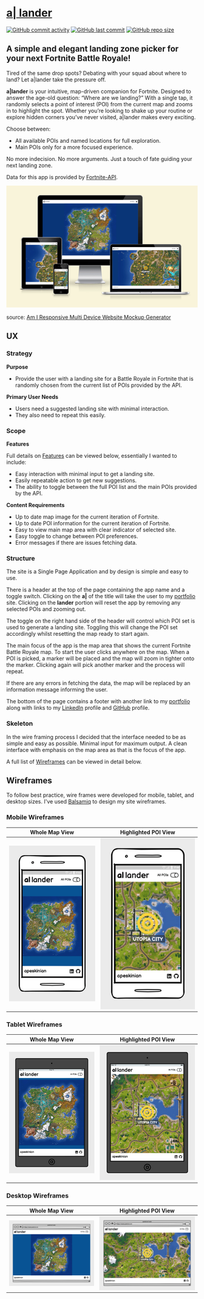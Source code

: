 # [a| lander](https://lander.apeskinian.com)

[![GitHub commit activity](https://img.shields.io/github/commit-activity/t/apeskinian/project_lander)](https://www.github.com/apeskinian/project_lander/commits/main)
[![GitHub last commit](https://img.shields.io/github/last-commit/apeskinian/project_lander)](https://www.github.com/apeskinian/project_lander/commits/main)
[![GitHub repo size](https://img.shields.io/github/repo-size/apeskinian/project_lander)](https://www.github.com/apeskinian/project_lander)

## A simple and elegant landing zone picker for your next Fortnite Battle Royale!

Tired of the same drop spots? Debating with your squad about where to land? Let a|lander take the pressure off.

**a|lander** is your intuitive, map-driven companion for Fortnite. Designed to answer the age-old question: “Where are we landing?” With a single tap, it randomly selects a point of interest (POI) from the current map and zooms in to highlight the spot. Whether you’re looking to shake up your routine or explore hidden corners you’ve never visited, a|lander makes every exciting.

Choose between:

-  All available POIs and named locations for full exploration.
-  Main POIs only for a more focused experience.

No more indecision. No more arguments. Just a touch of fate guiding your next landing zone.

Data for this app is provided by [Fortnite-API](https://fortnite-api.com/).

![screenshot](documentation/lander-mockup.png)

source: [Am I Responsive Multi Device Website Mockup Generator](https://ui.dev/amiresponsive?url=https://lander.apeskinian.com/)

## UX

### Strategy

**Purpose**
- Provide the user with a landing site for a Battle Royale in Fortnite that is randomly chosen from the current list of POIs provided by the API.

**Primary User Needs**
- Users need a suggested landing site with minimal interaction.
- They also need to repeat this easily.

### Scope

**Features**

Full details on [Features](#features) can be viewed below, essentially I wanted to include:
- Easy interaction with minimal input to get a landing site.
- Easily repeatable action to get new suggestions.
- The ability to toggle between the full POI list and the main POIs provided by the API.

**Content Requirements**

- Up to date map image for the current iteration of Fortnite.
- Up to date POI information for the current iteration of Fortnite.
- Easy to view main map area with clear indicator of selected site.
- Easy toggle to change between POI preferences.
- Error messages if there are issues fetching data.

### Structure

The site is a Single Page Application and by design is simple and easy to use.

There is a header at the top of the page containing the app name and a toggle switch. Clicking on the **a|** of the title will take the user to my [portfolio](https://www.apeskinian.com) site. Clicking on the **lander** portion will reset the app by removing any selected POIs and zooming out.

The toggle on the right hand side of the header will control which POI set is used to generate a landing site. Toggling this will change the POI set accordingly whilst resetting the map ready to start again.

The main focus of the app is the map area that shows the current Fortnite Battle Royale map. To start the user clicks anywhere on the map. When a POI is picked, a marker will be placed and the map will zoom in tighter onto the marker. Clicking again will pick another marker and the process will repeat.

If there are any errors in fetching the data, the map will be replaced by an information message informing the user.

The bottom of the page contains a footer with another link to my [portfolio](https://www.apeskinian.com) along with links to my [LinkedIn](https://www.linkedin.com/in/apeskinian/) profile and [GitHub](https://github.com/apeskinian) profile.

### Skeleton

In the wire framing process I decided that the interface needed to be as simple and easy as possible. Minimal input for maximum output. A clean interface with emphasis on the map area as that is the focus of the app.

A full list of [Wireframes](#wireframes) can be viewed in detail below.

## Wireframes

To follow best practice, wire frames were developed for mobile, tablet, and desktop sizes.
I've used [Balsamiq](https://balsamiq.com/wireframes) to design my site wireframes.

### Mobile Wireframes
| Whole Map View | Highlighted POI View |
| --- | --- |
| ![wireframe](documentation/wireframes/phone.png "whole map") | ![wireframe](documentation/wireframes/phone_zoomed.png "poi highlighted") |

### Tablet Wireframes
| Whole Map View | Highlighted POI View |
| --- | --- |
| ![wireframe](documentation/wireframes/tablet.png "whole map") | ![wireframe](documentation/wireframes/tablet_zoomed.png "poi highlighted") |

### Desktop Wireframes
| Whole Map View | Highlighted POI View |
| --- | --- |
| ![wireframe](documentation/wireframes/desktop.png "whole map") | ![wireframe](documentation/wireframes/desktop_zoomed.png "poi highlighted") |